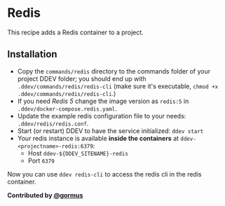 # Redis

This recipe adds a Redis container to a project.

## Installation

* Copy the `commands/redis` directory to the commands folder of your project DDEV folder; you should end up with `.ddev/commands/redis/redis-cli` (make sure it's executable, `chmod +x .ddev/commands/redis/redis-cli`.)
* If you need *Redis 5* change the image version as `redis:5` in `.ddev/docker-compose.redis.yaml`.
* Update the example redis configuration file to your needs: `.ddev/redis/redis.conf`.
* Start (or restart) DDEV to have the service initialized: `ddev start`
* Your redis instance is available **inside the containers** at `ddev-<projectname>-redis:6379`:
    * Host `ddev-${DDEV_SITENAME}-redis`
    * Port `6379`

Now you can use `ddev redis-cli` to access the redis cli in the redis container.

**Contributed by [@gormus](https://github.com/gormus)**
